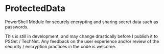 ProtectedData
=============

PowerShell Module for securely encrypting and sharing secret data such as passwords.

This is still in development, and may change drastically before I publish it to PSGet / TechNet.  Any feedback on the user experience and/or review of the security / encryption practices in the code is welcome.
